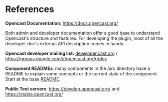 # References

**Opencast Documentation:** https://docs.opencast.org/

Both admin and developer documentation offer a good base to understand Opencast's structure and features. 
For developing the plugin, most of all the developer doc's external API description comes in handy.

**Opencast developer mailing list:** dev@opencast.org / https://groups.google.com/a/opencast.org/g/dev

**Component READMEs**: many components in the /src directory have a README to explain some concepts or the current state
of the component. Start at the base [README](../src/README.md).

**Public Test servers**: https://develop.opencast.org/ and https://stable.opencast.org/